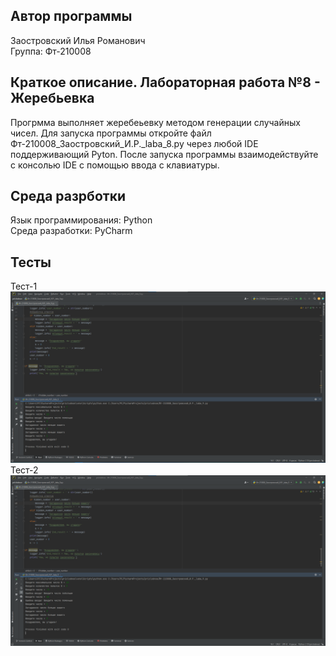 ## Автор программы
Заостровский Илья Романович  
Группа: Фт-210008
## Краткое описание. Лабораторная работа №8 - Жеребьевка
Прогрмма выполняет жеребеьевку методом генерации случайных чисел.
Для запуска программы откройте файл Фт-210008_Заостровский_И.Р._laba_8.py через любой IDE поддерживающий Pyton. После запуска программы взаимодействуйте с консолью IDE с помощью ввода с клавиатуры.
## Среда разрботки
Язык программирования: Python  
Среда разработки: PyCharm
## Тесты
Тест-1
![Alt](https://raw.githubusercontent.com/Kot-Kokoss/lab_rab_pricladnoe_programmirovanie/main/laba_9/img/laba_9_test_1.png "Тест-1")
Тест-2
![Alt](https://raw.githubusercontent.com/Kot-Kokoss/lab_rab_pricladnoe_programmirovanie/main/laba_9/img/laba_9_test_2.png "Тест-2")
